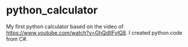 # python_calculator

My first python calculator based on the video of https://www.youtube.com/watch?v=GhQdlIFylQ8. I created python code from C#.